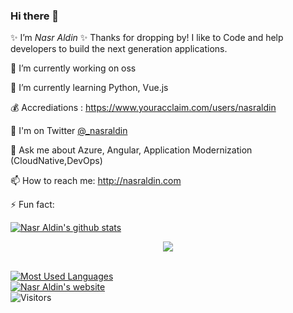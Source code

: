 ### Hi there 👋

✨ I’m _Nasr Aldin_ ✨ Thanks for dropping by! I like to Code and help developers to build the next generation applications.


🔭 I’m currently working on oss

🌱 I’m currently learning Python, Vue.js

💰 Accrediations : https://www.youracclaim.com/users/nasraldin

🤔 I'm on Twitter [@_nasraldin](https://twitter.com/_nasraldin)

💬 Ask me about Azure, Angular, Application Modernization (CloudNative,DevOps)

📫 How to reach me: http://nasraldin.com

⚡ Fun fact: 

[![Nasr Aldin's github stats](https://github-readme-stats.vercel.app/api?username=nasraldin&show_icons=true)](https://github.com/nasraldin)
<br />

<div align="center">
   <img src="https://github-profile-trophy.vercel.app/?username=nasraldin&theme=flat&no-frame=true&margin-w=30" />
</div>

<br>

[![Most Used Languages](https://github-readme-stats.vercel.app/api/top-langs/?username=nasraldin&layout=compact&hide=html)](https://github.com/nasraldin)
<br />
[![Nasr Aldin's website](https://img.devrant.com/devrant/rant/r_67823_JJszc.gif)](https://nasraldin.com)
<br />
![Visitors](http://estruyf-github.azurewebsites.net/api/VisitorHit?user=nasraldin&repo=nasraldin&countColor=%237B1E7A)
